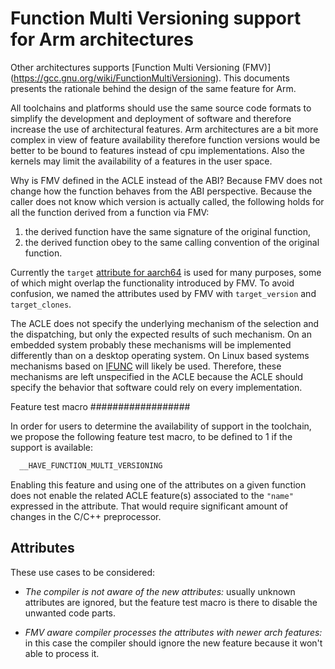 <!--
SPDX-FileCopyrightText: Copyright 2022 Arm Limited and/or its affiliates <open-source-office@arm.com>
CC-BY-SA-4.0 AND Apache-Patent-License
See LICENSE.md file for details
-->
# Function Multi Versioning support for Arm architectures

Other architectures supports [Function Multi Versioning (FMV)]
(https://gcc.gnu.org/wiki/FunctionMultiVersioning). This documents presents
the rationale behind the design of the same feature for Arm.

All toolchains and platforms should use the same source code formats to simplify
the development and deployment of software and therefore increase the use of
architectural features. Arm architectures are a bit more complex in view of
feature availability therefore function versions would be better to be bound to
features instead of cpu implementations. Also the kernels may limit the
availability of a features in the user space.

Why is FMV defined in the ACLE instead of the ABI? Because FMV does not change
how the function behaves from the ABI perspective. Because the caller does not
know which version is actually called, the following holds for all the function
derived from a function via FMV:

1. the derived function have the same signature of the original function,
2. the derived function obey to the same calling convention of the original
function.

Currently the `target` [attribute for aarch64](https://gcc.gnu.org/onlinedocs/gcc/AArch64-Function-Attributes.html)
is used for many purposes, some of which might overlap the functionality
introduced by FMV. To avoid confusion, we named the attributes used by FMV with
`target_version` and `target_clones`.

The ACLE does not specify the underlying mechanism of the selection and the
dispatching, but only the expected results of such mechanism. On an embedded
system probably these mechanisms will be implemented differently than on a
desktop operating system. On Linux based systems mechanisms based on
[IFUNC](https://sourceware.org/glibc/wiki/GNU_IFUNC) will likely be used.
Therefore, these mechanisms are left unspecified in the ACLE because the ACLE
should specify the behavior that software could rely on every implementation.

Feature test macro
##################

In order for users to determine the availability of support in the toolchain,
we propose the following feature test macro, to be
defined to 1 if the support is available:

``` c
  __HAVE_FUNCTION_MULTI_VERSIONING
```

Enabling this feature and using one of the attributes on a given function does
not enable the related ACLE feature(s) associated to the `"name"` expressed
in the attribute. That would require significant amount of changes in the
C/C++ preprocessor.

## Attributes

These use cases to be considered:

* *The compiler is not aware of the new attributes:* usually unknown attributes
are ignored, but the feature test macro is there to disable the unwanted code
parts.

* *FMV aware compiler processes the attributes with newer arch features:* in
this case the compiler should ignore the new feature because it won't able to
process it.
